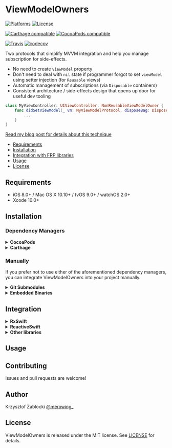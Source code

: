 # ViewModelOwners

[![Platforms](https://img.shields.io/cocoapods/p/ViewModelOwners.svg)](https://cocoapods.org/pods/ViewModelOwners)
[![License](https://img.shields.io/cocoapods/l/ViewModelOwners.svg)](https://raw.githubusercontent.com/krzysztofzablocki/ViewModelOwners/master/LICENSE)

[![Carthage compatible](https://img.shields.io/badge/Carthage-compatible-4BC51D.svg?style=flat)](https://github.com/Carthage/Carthage)
[![CocoaPods compatible](https://img.shields.io/cocoapods/v/ViewModelOwners.svg)](https://cocoapods.org/pods/ViewModelOwners)

[![Travis](https://img.shields.io/travis/krzysztofzablocki/ViewModelOwners/master.svg)](https://travis-ci.org/krzysztofzablocki/ViewModelOwners/branches)
[![codecov](https://codecov.io/gh/krzysztofzablocki/ViewModelOwners/branch/master/graph/badge.svg)](https://codecov.io/gh/krzysztofzablocki/ViewModelOwners)

Two protocols that simplify MVVM integration and help you manage subscription for side-effects.

- No need to create `viewModel` property
- Don't need to deal with `nil` state if programmer forgot to set `viewModel` using setter injection (for `Reusable` views)
- Automatic management of subscriptions (via `Disposable` containers)
- Consistent architecture / side-effects design that opens up door for useful dev tooling

```swift
class MyViewController: UIViewController, NonReusableViewModelOwner {
    func didSetViewModel(_ vm: MyViewModelProtocol, disposeBag: DisposeBag) {
        ...
    }
}
```

[Read my blog post for details about this technique](http://merowing.info/2016/08/better-mvvm-setup-with-pop-and-runtime/)



- [Requirements](#requirements)
- [Installation](#installation)
- [Integration with FRP libraries](#integration)
- [Usage](#usage)
- [License](#license)

## Requirements

- iOS 8.0+ / Mac OS X 10.10+ / tvOS 9.0+ / watchOS 2.0+
- Xcode 10.0+

## Installation

### Dependency Managers
<details>
  <summary><strong>CocoaPods</strong></summary>

[CocoaPods](http://cocoapods.org) is a dependency manager for Cocoa projects. You can install it with the following command:

```bash
$ gem install cocoapods
```

To integrate ViewModelOwners into your Xcode project using CocoaPods, specify it in your `Podfile`:

```ruby
source 'https://github.com/CocoaPods/Specs.git'
platform :ios, '8.0'
use_frameworks!

pod 'ViewModelOwners', '~> 1.0.0'
```

Then, run the following command:

```bash
$ pod install
```

</details>

<details>
  <summary><strong>Carthage</strong></summary>

[Carthage](https://github.com/Carthage/Carthage) is a decentralized dependency manager that automates the process of adding frameworks to your Cocoa application.

You can install Carthage with [Homebrew](http://brew.sh/) using the following command:

```bash
$ brew update
$ brew install carthage
```

To integrate ViewModelOwners into your Xcode project using Carthage, specify it in your `Cartfile`:

```ogdl
github "krzysztofzablocki/ViewModelOwners" ~> 1.0.0
```

</details>

### Manually

If you prefer not to use either of the aforementioned dependency managers, you can integrate ViewModelOwners into your project manually.

<details>
  <summary><strong>Git Submodules</strong></summary><p>

- Open up Terminal, `cd` into your top-level project directory, and run the following command "if" your project is not initialized as a git repository:

```bash
$ git init
```

- Add ViewModelOwners as a git [submodule](http://git-scm.com/docs/git-submodule) by running the following command:

```bash
$ git submodule add https://github.com/krzysztofzablocki/ViewModelOwners.git
$ git submodule update --init --recursive
```

- Open the new `ViewModelOwners` folder, and drag the `ViewModelOwners.xcodeproj` into the Project Navigator of your application's Xcode project.

    > It should appear nested underneath your application's blue project icon. Whether it is above or below all the other Xcode groups does not matter.

- Select the `ViewModelOwners.xcodeproj` in the Project Navigator and verify the deployment target matches that of your application target.
- Next, select your application project in the Project Navigator (blue project icon) to navigate to the target configuration window and select the application target under the "Targets" heading in the sidebar.
- In the tab bar at the top of that window, open the "General" panel.
- Click on the `+` button under the "Embedded Binaries" section.
- You will see two different `ViewModelOwners.xcodeproj` folders each with two different versions of the `ViewModelOwners.framework` nested inside a `Products` folder.

    > It does not matter which `Products` folder you choose from.

- Select the `ViewModelOwners.framework`.

- And that's it!

> The `ViewModelOwners.framework` is automagically added as a target dependency, linked framework and embedded framework in a copy files build phase which is all you need to build on the simulator and a device.

</p></details>

<details>
  <summary><strong>Embedded Binaries</strong></summary><p>

- Download the latest release from https://github.com/krzysztofzablocki/ViewModelOwners/releases
- Next, select your application project in the Project Navigator (blue project icon) to navigate to the target configuration window and select the application target under the "Targets" heading in the sidebar.
- In the tab bar at the top of that window, open the "General" panel.
- Click on the `+` button under the "Embedded Binaries" section.
- Add the downloaded `ViewModelOwners.framework`.
- And that's it!

</p></details>

## Integration
<details>
  <summary><strong>RxSwift</strong></summary><p>

Simply add this anywhere in your project to make Swift happy:

```swift
extension DisposeBag: ViewModelOwnerDisposeBagProtocol {
    private final class DisposableWrapper: Disposable {
        let disposable: ViewModelOwnerDisposable
        
        init(_ disposable: ViewModelOwnerDisposable) {
          self.disposable = disposable
        }

        func dispose() {
            disposable.dispose()
        }
    }

    public func add(_ disposable: ViewModelOwnerDisposable) {
        insert(DisposableWrapper(disposable: disposable))
    }
}
```

and you can now use ViewModelOwners with the `RxSwift` disposables: 

```swift
func didSetViewModel(_ viewModel: ViewModel, disposeBag: DisposeBag) {
```

</p></details>

<details>
  <summary><strong>ReactiveSwift</strong></summary><p>

Simply add this anywhere in your project to make Swift happy:

```swift
extension CompositeDisposable: ViewModelOwnerManualDisposeBagProtocol {
    private final class Wrapper: Disposable {
        var isDisposed: Bool
        let disposable: ViewModelOwnerDisposable

        init(_ disposable: ViewModelOwnerDisposable) {
            self.disposable = disposable
            isDisposed = false
        }

        func dispose() {
            disposable.dispose()
            isDisposed = true
        }
    }

    public func add(_ disposable: ViewModelOwnerDisposable) {
        add(Wrapper(disposable))
    }
}
```

and you can now use ViewModelOwners with the `ReactiveSwift`: 

```swift
func didSetViewModel(_ viewModel: ViewModel, disposeBag: CompositeDisposable) {
```

</p></details>

<details>
  <summary><strong>Other libraries</strong></summary><p>

You simply need to conform `LibraryDisposeBag` object to either `ViewModelOwnerManualDisposeBagProtocol` or `ViewModelOwnerManualDisposeBagProtocol`.

**Note: use `manual` variant if your `DisposeBag` container doesn't automatically dispose on dealloc.**:

You can use it in your code:

```swift
func didSetViewModel(_ viewModel: ViewModel, disposeBag: LibraryDisposeBag) {
```

</p></details>


## Usage

## Contributing

Issues and pull requests are welcome!

## Author

Krzysztof Zablocki [@merowing_](https://twitter.com/merowing_)

## License

ViewModelOwners is released under the MIT license. See [LICENSE](https://github.com/krzysztofzablocki/ViewModelOwners/blob/master/LICENSE) for details.
